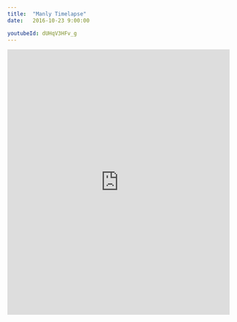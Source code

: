 ```yaml
---
title:  "Manly Timelapse"
date:   2016-10-23 9:00:00

youtubeId: dUHqV3HFv_g
---
```


<iframe width="100%" height="600px" src="https://www.youtube.com/embed/dUHqV3HFv_g" title="YouTube video player" frameborder="0" allow="accelerometer; autoplay; clipboard-write; encrypted-media; gyroscope; picture-in-picture; web-share" allowfullscreen></iframe>